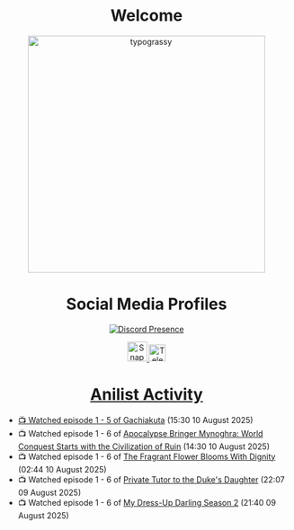 <div align="center">

# Welcome
<a href="https://github.com/kawarimidoll/typograssy">
    <img alt="typograssy" src="https://typograssy.deno.dev/api?text=%E3%82%88%E3%81%86%E3%81%93%E3%81%9D%E3%81%BF%E3%81%AA%E3%81%95%E3%82%93%20-%20Sheby--&&l0=none&l1=82d9d0&l2=027353&l3=038c4c&l4=01402e&bg=none&frame=none&speed=100&comment=" width="421.99">
</a>

</div>

<div align="center">

# Social Media Profiles

[![Discord Presence](https://lanyard.cnrad.dev/api/612532963938271232)](https://discord.com/users/612532963938271232)


<a href="https://www.snapchat.com/add/a.sheby" title="Snapchat Profile">
    <img src="https://www.freepnglogos.com/uploads/snapchat-logo-png-0.png" width="35" alt="Snapchat Logo" />


<a href="https://t.me/ASheby" title="Telegram Profile">
    <img src="https://www.freepnglogos.com/uploads/telegram-logo-png-0.png" width="30" alt="Telegram Logo" />


</div>

<div align="center">

# Anilist Activity

</div>

<!-- ANILIST_ACTIVITY:start -->

-   📺 Watched episode 1 - 5 of [Gachiakuta](https://anilist.co/anime/178025) (15:30 10 August 2025)
-   📺 Watched episode 1 - 6 of [Apocalypse Bringer Mynoghra: World Conquest Starts with the Civilization of Ruin](https://anilist.co/anime/178433) (14:30 10 August 2025)
-   📺 Watched episode 1 - 6 of [The Fragrant Flower Blooms With Dignity](https://anilist.co/anime/181444) (02:44 10 August 2025)
-   📺 Watched episode 1 - 6 of [Private Tutor to the Duke's Daughter](https://anilist.co/anime/170113) (22:07 09 August 2025)
-   📺 Watched episode 1 - 6 of [My Dress-Up Darling Season 2](https://anilist.co/anime/154768) (21:40 09 August 2025)

<!-- ANILIST_ACTIVITY:end -->
